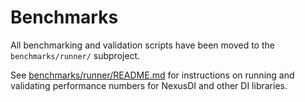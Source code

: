 # Benchmarks

All benchmarking and validation scripts have been moved to the `benchmarks/runner/` subproject.

See [benchmarks/runner/README.md](./runner/README.md) for instructions on running and validating performance numbers for NexusDI and other DI libraries. 